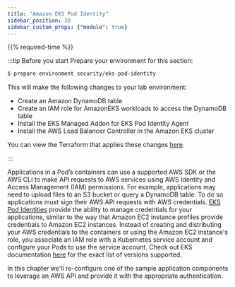 ```yaml
---
title: "Amazon EKS Pod Identity"
sidebar_position: 30
sidebar_custom_props: {"module": true}
---
```


{{% required-time %}}

:::tip Before you start
Prepare your environment for this section:

```bash timeout=300 wait=30
$ prepare-environment security/eks-pod-identity
```

This will make the following changes to your lab environment:

- Create an Amazon DynamoDB table
- Create an IAM role for AmazonEKS workloads to access the DynamoDB table
- Install the EKS Managed Addon for EKS Pod Identity Agent 
- Install the AWS Load Balancer Controller in the Amazon EKS cluster

You can view the Terraform that applies these changes [here](https://github.com/VAR::MANIFESTS_OWNER/VAR::MANIFESTS_REPOSITORY/tree/VAR::MANIFESTS_REF/manifests/modules/security/pod-identity/.workshop/terraform).

:::

Applications in a Pod’s containers can use a supported AWS SDK or the AWS CLI to make API requests to AWS services using AWS Identity and Access Management (IAM) permissions. For example, applications may need to upload files to an S3 bucket or query a DynamoDB table. To do so applications must sign their AWS API requests with AWS credentials. [EKS Pod Identities](https://docs.aws.amazon.com/eks/latest/userguide/pod-identities.html) provide the ability to manage credentials for your applications, similar to the way that Amazon EC2 instance profiles provide credentials to Amazon EC2 instances. Instead of creating and distributing your AWS credentials to the containers or using the Amazon EC2 instance's role, you associate an IAM role with a Kubernetes service account and configure your Pods to use the service account. Check out EKS documentation [here](https://docs.aws.amazon.com/eks/latest/userguide/pod-id-minimum-sdk.html) for the exact list of versions supported.

In this chapter we'll re-configure one of the sample application components to leverage an AWS API and provide it with the appropriate authentication.
